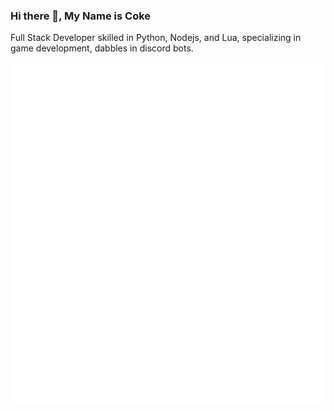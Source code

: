 ### Hi there 👋, My Name is Coke

Full Stack Developer skilled in Python, Nodejs, and Lua, specializing in game development, dabbles in discord bots.

<picture>
  <img src="/github-metrics.svg" alt="Metrics">
</picture>
